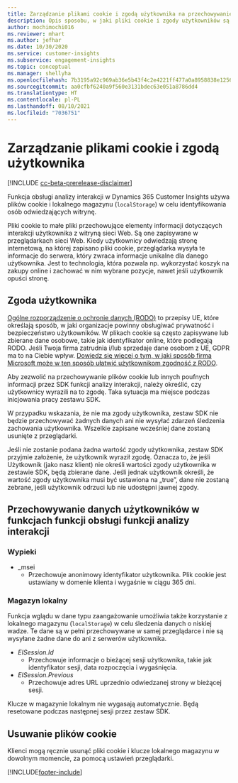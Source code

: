```yaml
---
title: Zarządzanie plikami cookie i zgodą użytkownika na przechowywanie danych
description: Opis sposobu, w jaki pliki cookie i zgody użytkowników są używane w celu identyfikowania osób odwiedzających witrynę.
author: mochimochi016
ms.reviewer: mhart
ms.author: jefhar
ms.date: 10/30/2020
ms.service: customer-insights
ms.subservice: engagement-insights
ms.topic: conceptual
ms.manager: shellyha
ms.openlocfilehash: 7b3195a92c969ab36e5b43f4c2e4221ff477a0a8958838e1256528f58fe13dce
ms.sourcegitcommit: aa0cfbf6240a9f560e3131bdec63e051a8786dd4
ms.translationtype: HT
ms.contentlocale: pl-PL
ms.lasthandoff: 08/10/2021
ms.locfileid: "7036751"
---
```

# <a name="manage-cookies-and-user-consent"></a>Zarządzanie plikami cookie i zgodą użytkownika

[!INCLUDE [cc-beta-prerelease-disclaimer](includes/cc-beta-prerelease-disclaimer.md)]

Funkcja obsługi analizy interakcji w Dynamics 365 Customer Insights używa plików cookie i lokalnego magazynu (`localStorage`) w celu identyfikowania osób odwiedzających witrynę.

Pliki cookie to małe pliki przechowujące elementy informacji dotyczących interakcji użytkownika z witryną sieci Web. Są one zapisywane w przeglądarkach sieci Web. Kiedy użytkownicy odwiedzają stronę internetową, na której zapisano pliki cookie, przeglądarka wysyła te informacje do serwera, który zwraca informacje unikalne dla danego użytkownika. Jest to technologia, która pozwala np. wykorzystać koszyk na zakupy online i zachować w nim wybrane pozycje, nawet jeśli użytkownik opuści stronę.

## <a name="user-consent"></a>Zgoda użytkownika

[Ogólne rozporządzenie o ochronie danych (RODO)](/dynamics365/get-started/gdpr/) to przepisy UE, które określają sposób, w jaki organizacje powinny obsługiwać prywatność i bezpieczeństwo użytkowników. W plikach cookie są często zapisywane lub zbierane dane osobowe, takie jak identyfikator online, które podlegają RODO. Jeśli Twoja firma zatrudnia i/lub sprzedaje dane osobom z UE, GDPR ma to na Ciebie wpływ. [Dowiedz się więcej o tym, w jaki sposób firma Microsoft może w ten sposób ułatwić użytkownikom zgodność z RODO](https://www.microsoft.com/trust-center/privacy/gdpr-faqs).

Aby zezwolić na przechowywanie plików cookie lub innych poufnych informacji przez SDK funkcji analizy interakcji, należy określić, czy użytkownicy wyrazili na to zgodę. Taka sytuacja ma miejsce podczas inicjowania pracy zestawu SDK.

W przypadku wskazania, że nie ma zgody użytkownika, zestaw SDK nie będzie przechowywać żadnych danych ani nie wysyłać zdarzeń śledzenia zachowania użytkownika. Wszelkie zapisane wcześniej dane zostaną usunięte z przeglądarki.

Jeśli nie zostanie podana żadna wartość zgody użytkownika, zestaw SDK przyjmie założenie, że użytkownik wyraził zgodę. Oznacza to, że jeśli Użytkownik (jako nasz klient) nie określi wartości zgody użytkownika w zestawie SDK, będą zbierane dane. Jeśli jednak użytkownik określi, że wartość zgody użytkownika musi być ustawiona na „true”, dane nie zostaną zebrane, jeśli użytkownik odrzuci lub nie udostępni jawnej zgody.

## <a name="visitor-data-storage-in-engagement-insights-capability"></a>Przechowywanie danych użytkowników w funkcjach funkcji obsługi funkcji analizy interakcji

### <a name="cookies"></a>Wypieki

- _msei
    - Przechowuje anonimowy identyfikator użytkownika. Plik cookie jest ustawiany w domenie klienta i wygaśnie w ciągu 365 dni.

### <a name="local-storage"></a>Magazyn lokalny

Funkcja wglądu w dane typu zaangażowanie umożliwia także korzystanie z lokalnego magazynu (`localStorage`) w celu śledzenia danych o niskiej wadze. Te dane są w pełni przechowywane w samej przeglądarce i nie są wysyłane żadne dane do ani z serwerów użytkownika.

- *EISession.Id* 
    - Przechowuje informacje o bieżącej sesji użytkownika, takie jak identyfikator sesji, data rozpoczęcia i wygaśnięcia.
- *EISession.Previous*
    - Przechowuje adres URL uprzednio odwiedzanej strony w bieżącej sesji.
    
Klucze w magazynie lokalnym nie wygasają automatycznie. Będą resetowane podczas następnej sesji przez zestaw SDK.

## <a name="deleting-cookies"></a>Usuwanie plików cookie

Klienci mogą ręcznie usunąć pliki cookie i klucze lokalnego magazynu w dowolnym momencie, za pomocą ustawień przeglądarki.


[!INCLUDE[footer-include](../includes/footer-banner.md)]